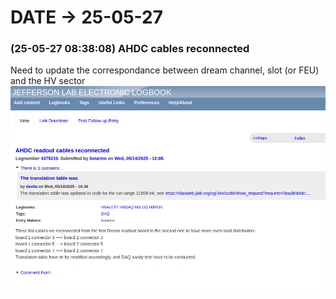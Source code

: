 # DATE → 25-05-27

### (25-05-27 08:38:08) AHDC cables reconnected 
Need to update the correspondance between dream channel, slot (or FEU) and the HV sector 
![25-05-27-08-38-08.png](./img/25-05-27/25-05-27-08-38-08.png) 


